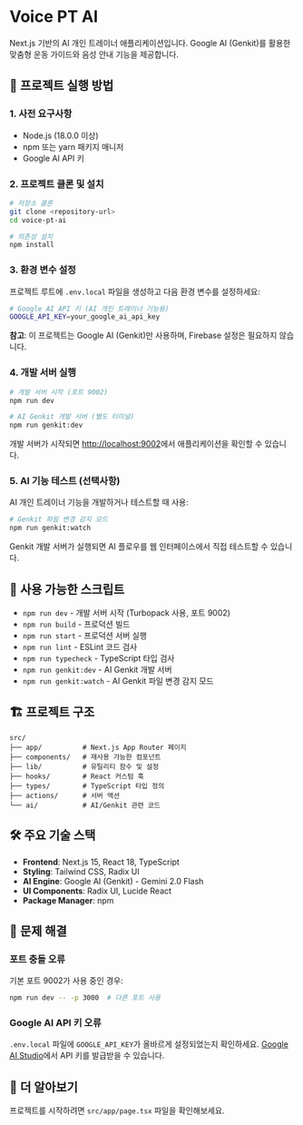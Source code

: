 # Voice PT AI

Next.js 기반의 AI 개인 트레이너 애플리케이션입니다. Google AI (Genkit)를 활용한 맞춤형 운동 가이드와 음성 안내 기능을 제공합니다.

## 🚀 프로젝트 실행 방법

### 1. 사전 요구사항
- Node.js (18.0.0 이상)
- npm 또는 yarn 패키지 매니저
- Google AI API 키

### 2. 프로젝트 클론 및 설치
```bash
# 저장소 클론
git clone <repository-url>
cd voice-pt-ai

# 의존성 설치
npm install
```

### 3. 환경 변수 설정
프로젝트 루트에 `.env.local` 파일을 생성하고 다음 환경 변수를 설정하세요:

```bash
# Google AI API 키 (AI 개인 트레이너 기능용)
GOOGLE_API_KEY=your_google_ai_api_key
```

**참고**: 이 프로젝트는 Google AI (Genkit)만 사용하며, Firebase 설정은 필요하지 않습니다.

### 4. 개발 서버 실행
```bash
# 개발 서버 시작 (포트 9002)
npm run dev

# AI Genkit 개발 서버 (별도 터미널)
npm run genkit:dev
```

개발 서버가 시작되면 [http://localhost:9002](http://localhost:9002)에서 애플리케이션을 확인할 수 있습니다.

### 5. AI 기능 테스트 (선택사항)
AI 개인 트레이너 기능을 개발하거나 테스트할 때 사용:
```bash
# Genkit 파일 변경 감지 모드
npm run genkit:watch
```

Genkit 개발 서버가 실행되면 AI 플로우를 웹 인터페이스에서 직접 테스트할 수 있습니다.

## 📝 사용 가능한 스크립트

- `npm run dev` - 개발 서버 시작 (Turbopack 사용, 포트 9002)
- `npm run build` - 프로덕션 빌드
- `npm run start` - 프로덕션 서버 실행
- `npm run lint` - ESLint 코드 검사
- `npm run typecheck` - TypeScript 타입 검사
- `npm run genkit:dev` - AI Genkit 개발 서버
- `npm run genkit:watch` - AI Genkit 파일 변경 감지 모드

## 🏗️ 프로젝트 구조

```
src/
├── app/          # Next.js App Router 페이지
├── components/   # 재사용 가능한 컴포넌트
├── lib/          # 유틸리티 함수 및 설정
├── hooks/        # React 커스텀 훅
├── types/        # TypeScript 타입 정의
├── actions/      # 서버 액션
└── ai/           # AI/Genkit 관련 코드
```

## 🛠️ 주요 기술 스택

- **Frontend**: Next.js 15, React 18, TypeScript
- **Styling**: Tailwind CSS, Radix UI
- **AI Engine**: Google AI (Genkit) - Gemini 2.0 Flash
- **UI Components**: Radix UI, Lucide React
- **Package Manager**: npm

## 🔧 문제 해결

### 포트 충돌 오류
기본 포트 9002가 사용 중인 경우:
```bash
npm run dev -- -p 3000  # 다른 포트 사용
```

### Google AI API 키 오류
`.env.local` 파일에 `GOOGLE_API_KEY`가 올바르게 설정되었는지 확인하세요. [Google AI Studio](https://aistudio.google.com/app/apikey)에서 API 키를 발급받을 수 있습니다.

## 📖 더 알아보기

프로젝트를 시작하려면 `src/app/page.tsx` 파일을 확인해보세요.
